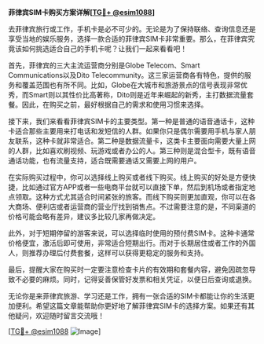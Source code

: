 **菲律宾SIM卡购买方案详解[[TG💪+ @esim1088](https://t.me/s/esim1088)]**

去菲律宾旅行或工作，手机卡是必不可少的。无论是为了保持联络、查询信息还是享受当地的娱乐服务，选择一款合适的菲律宾SIM卡非常重要。那么，在菲律宾究竟该如何挑选适合自己的手机卡呢？让我们一起来看看吧！

首先，菲律宾的三大主流运营商分别是Globe Telecom、Smart Communications以及Dito Telecommunity。这三家运营商各有特色，提供的服务和覆盖范围也有所不同。比如，Globe在大城市和旅游景点的信号表现非常优秀，而Smart则以其性价比高著称，Dito则是近年来崛起的新秀，主打数据流量套餐。因此，在购买之前，最好根据自己的需求和使用习惯来选择。

接下来，我们来看看菲律宾SIM卡的主要类型。第一种是普通的语音通话卡，这种卡适合那些主要用来打电话和发短信的人群。如果你只是偶尔需要用手机与家人朋友联系，这种卡就非常适合。第二种是数据流量卡，这类卡主要面向需要大量上网的人群，比如喜欢刷视频、玩游戏或者办公的人。第三种则是混合型卡，既有语音通话功能，也有流量支持，适合既需要通话又需要上网的用户。

在实际购买过程中，你可以选择线上购买或者线下购买。线上购买的好处是方便快捷，比如通过官方APP或者一些电商平台就可以直接下单，然后到机场或者指定地点领取。这种方式尤其适合时间紧张的旅客。而线下购买则更加直观，你可以在各大商场、便利店或者运营商的营业厅找到销售点。不过需要注意的是，不同渠道的价格可能会略有差异，建议多比较几家再做决定。

此外，对于短期停留的游客来说，可以选择临时使用的预付费SIM卡。这种卡通常价格便宜，激活后即可使用，非常适合短期出行。而对于长期居住或者工作的外国人，则推荐办理后付费套餐，这样可以获得更稳定的服务和支持。

最后，提醒大家在购买时一定要注意检查卡片的有效期和套餐内容，避免因疏忽导致不必要的麻烦。同时，记得妥善保管好发票和相关凭证，以便日后查询或退换。

无论你是来菲律宾旅游、学习还是工作，拥有一张合适的SIM卡都能让你的生活更加便利。希望这篇文章能帮助你更好地了解菲律宾SIM卡的选择方案。如果还有其他疑问，欢迎随时留言交流哦！

[[TG💪+ @esim1088](https://t.me/s/esim1088) ![Image](https://i.postimg.cc/4NQfJmqS/Snipaste-2025-05-13-00-14-12.png)]